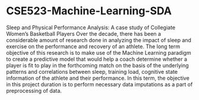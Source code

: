 # CSE523-Machine-Learning-SDA
Sleep and Physical Performance Analysis: A case study of Collegiate Women’s Basketball Players
Over the decade, there has been a considerable amount of research done in analyzing the impact of sleep and exercise on the performance and recovery of an athlete. The long term objective of this research is to make use of the Machine Learning paradigm to create a predictive model that would help a coach determine whether a player is fit to play in the forthcoming match on the basis of the underlying patterns and correlations between sleep, training load, cognitive state information of the athlete and their performance. In this term, the objective in this project duration is to perform necessary data imputations as a part of preprocessing of data.
